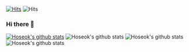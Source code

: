 [![Hits](https://hits.seeyoufarm.com/api/count/incr/badge.svg?url=https%3A%2F%2Fgithub.com%2FBravoHoseok&count_bg=%2379C83D&title_bg=%23555555&icon=&icon_color=%23E7E7E7&title=hits&edge_flat=false)](https://hits.seeyoufarm.com)
![Hits](https://img.shields.io/github/followers/harimkang?label=Follow)


### Hi there 👋

[![Hoseok's github stats](https://github-readme-stats.vercel.app/api?username=anuraghazra)](https://github.com/anuraghazra/github-readme-stats)
![Hoseok's github stats](https://github-readme-stats.vercel.app/api?username=anuraghazra&count_private=true)
![Hoseok's github stats](https://github-readme-stats.vercel.app/api?username=anuraghazra&show_icons=true)
![Hoseok's github stats](https://github-readme-stats.vercel.app/api?username=anuraghazra&show_icons=true&theme=radical)

<!--
**BravoHoseok/BravoHoseok** is a ✨ _special_ ✨ repository because its `README.md` (this file) appears on your GitHub profile.

Here are some ideas to get you started:

- 🔭 I’m currently working on ...
- 🌱 I’m currently learning ...
- 👯 I’m looking to collaborate on ...
- 🤔 I’m looking for help with ...
- 💬 Ask me about ...
- 📫 How to reach me: ...
- 😄 Pronouns: ...
- ⚡ Fun fact: ...
-->
